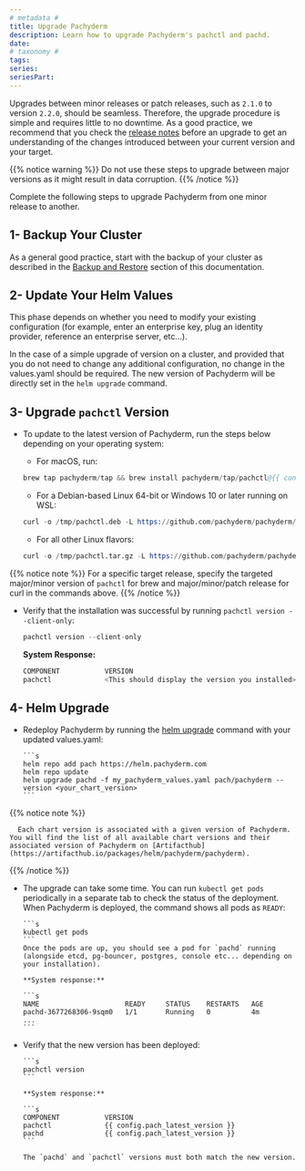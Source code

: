 ```yaml
---
# metadata # 
title: Upgrade Pachyderm
description: Learn how to upgrade Pachyderm's pachctl and pachd. 
date: 
# taxonomy #
tags: 
series:
seriesPart:
---
```


Upgrades between minor releases or patch releases, such as `2.1.0` to version `2.2.0`,
should be seamless.
Therefore, the upgrade procedure is simple and requires little to no downtime.
As a good practice, we recommend that you check the [release notes](https://github.com/pachyderm/pachyderm/blob/master/CHANGELOG.md) before an upgrade to get an understanding of the changes introduced between your current version and your target. 

{{% notice warning %}}
Do not use these steps to upgrade between major versions as it might result in data corruption.
{{% /notice %}}

Complete the following steps to upgrade Pachyderm from one minor release to another.
## 1- Backup Your Cluster

As a general good practice, start with the backup of your cluster as described in the [Backup and Restore](../backup-restore/)
section of this documentation.

## 2- Update Your Helm Values

This phase depends on whether you need to modify your existing configuration (for example, enter an enterprise key, plug an identity provider, reference an enterprise server, etc...).

In the case of a simple upgrade of version on a cluster, and provided that you do not need to change any additional configuration, no change in the values.yaml should be required. The new version of Pachyderm will be directly set in the `helm upgrade` command.

## 3- Upgrade `pachctl` Version
 
 - To update to the latest version of Pachyderm, run the steps below depending on your operating system:
  
      * For macOS, run:  
  
      ```s  
      brew tap pachyderm/tap && brew install pachyderm/tap/pachctl@{{ config.pach_major_minor_version }}  
      ```  
  
      * For a Debian-based Linux 64-bit or Windows 10 or later running on  
      WSL:  
  
      ```s  
      curl -o /tmp/pachctl.deb -L https://github.com/pachyderm/pachyderm/releases/download/v{{ config.pach_latest_version }}/pachctl_{{ config.pach_latest_version }}_amd64.deb && sudo dpkg -i /tmp/pachctl.deb  
      ```  
  
      * For all other Linux flavors:  
  
      ```s  
      curl -o /tmp/pachctl.tar.gz -L https://github.com/pachyderm/pachyderm/releases/download/v{{ config.pach_latest_version }}/pachctl_{{ config.pach_latest_version }}_linux_amd64.tar.gz && tar -xvf /tmp/pachctl.tar.gz -C /tmp && sudo cp /tmp/pachctl_{{ config.pach_latest_version }}_linux_amd64/pachctl /usr/local/bin  
      ```  

{{% notice note %}}
For a specific target release, specify the targeted major/minor version of `pachctl` for brew and major/minor/patch release for curl in the commands above.
{{% /notice %}}


 - Verify that the installation was successful by running `pachctl version --client-only`:  
  
      ```s  
      pachctl version --client-only  
      ```  
  
      **System Response:**  
  
      ```s  
      COMPONENT           VERSION  
      pachctl             <This should display the version you installed>  
      ```  

## 4- Helm Upgrade

- Redeploy Pachyderm by running the [helm upgrade](https://helm.sh/docs/helm/helm_upgrade/) command with your updated values.yaml:

      ```s
      helm repo add pach https://helm.pachyderm.com
      helm repo update
      helm upgrade pachd -f my_pachyderm_values.yaml pach/pachyderm --version <your_chart_version>
      ```

{{% notice note %}}
 
      Each chart version is associated with a given version of Pachyderm. You will find the list of all available chart versions and their associated version of Pachyderm on [Artifacthub](https://artifacthub.io/packages/helm/pachyderm/pachyderm).
{{% /notice %}}

- The upgrade can take some time. You can run `kubectl get pods` periodically in a separate tab to check the status of the deployment. When Pachyderm is deployed, the command shows all pods as `READY`:

      ```s
      kubectl get pods
      ```
      Once the pods are up, you should see a pod for `pachd` running 
      (alongside etcd, pg-bouncer, postgres, console etc... depending on your installation). 

      **System response:**

      ```s
      NAME                     READY     STATUS    RESTARTS   AGE
      pachd-3677268306-9sqm0   1/1       Running   0          4m
      ...
      ```

- Verify that the new version has been deployed:

      ```s
      pachctl version
      ```

      **System response:**

      ```s
      COMPONENT           VERSION
      pachctl             {{ config.pach_latest_version }}
      pachd               {{ config.pach_latest_version }}
      ```

      The `pachd` and `pachctl` versions must both match the new version.

